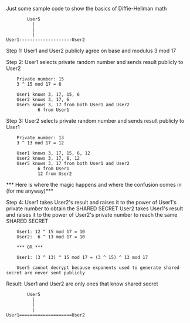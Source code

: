 Just some sample code to show the basics of Diffie-Hellman math

			User5
			  |
			  |
			  |
	User1--------------------User2
	
Step 1: User1 and User2 publicly agree on base and modulus
		3 mod 17
		
Step 2: User1 selects private random number and sends result publicly to User2
		
		Private number: 15
		3 ^ 15 mod 17 = 6
		
		User1 knows 3, 17, 15, 6
		User2 knows 3, 17, 6
		User5 knows 3, 17 from both User1 and User2
				6 from User1
		
Step 3: User2 selects private random number and sends result publicly to User1
		
		Private number: 13
		3 ^ 13 mod 17 = 12
		
		User1 knows 3, 17, 15, 6, 12
		User2 knows 3, 17, 6, 12
		User5 knows 3, 17 from both User1 and User2
				6 from User1
				12 from User2
		
*** Here is where the magic happens and where the confusion comes in (for me anyway)***
		
Step 4: User1 takes User2's result and raises it to the power of User1's private number	to obtain the SHARED SECRET 
	User2 takes User1's result and raises it to the power of User2's private number	to reach the same SHARED SECRET
		
		User1: 12 ^ 15 mod 17 = 10
		User2:  6 ^ 13 mod 17 = 10
		
		*** OR ***
		
		User1: (3 ^ 13) ^ 15 mod 17 = (3 ^ 15) ^ 13 mod 17
		
		User5 cannot decrypt because exponents used to generate shared secret are never sent publicly 
		
Result: User1 and User2 are only ones that know shared secret

			User5
			  |
			  |
			  |
	User1====================User2
		
		
